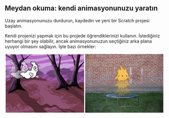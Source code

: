 ## Meydan okuma: kendi animasyonunuzu yaratın

Uzay animasyonunuzu durdurun, kaydedin ve yeni bir Scratch projesi başlatın.

Kendi projenizi yapmak için bu projede öğrendiklerinizi kullanın. İstediğiniz herhangi bir şey olabilir, ancak animasyonunuzun seçtiğiniz arka plana uyuyor olmasını sağlayın. İşte bazı örnekler:

![ekran görüntüsü](images/space-egs.png)